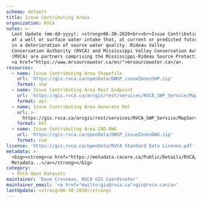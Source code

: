 ```yaml
---
schema: default
title: Issue Contributing Areas
organization: RVCA
notes: >-
  Last Update (mm-dd-yyyy): <strong>06-30-2020<br><br>Issue Contributiong Areas</strong> A chemical or pathogen contaminant detected 
  at a well or surface water intake that, at current or predicted future concentrations, may result 
  in a deterioration of source water quality. Rideau Valley
  Conservation Authority (RVCA) and Mississippi Valley Conservation Authority
  (MVCA) are partners comprising the Mississippi-Rideau Source Protection Region
  <a href="https://www.mrsourcewater.ca/en/">mrsourcewater.ca</a>.
resources:
  - name: Issue Contributing Area Shapefile
    url: 'https://gis.rvca.ca/openData/DWSP_issueZonesSHP.zip'
    format: shp
  - name: Issue Contributing Area Rest Endpoint
    url: 'https://gis.rvca.ca/arcgis/rest/services/RVCA_SWP_Service/MapServer/1'
    format: api
  - name: Issue Contributing Area Generate Kml
    url: >-
      https://gis.rvca.ca/arcgis/rest/services/RVCA_SWP_Service/MapServer/generateKml
    format: kml
  - name: Issue Contributing Area CAD-DWG
    url: 'https://gis.rvca.ca/openData/DWSP_issueZonesDWG.zip'
    format: cad
license: 'https://gis.rvca.ca/openData/RVCA Standard Data Licence.pdf'
metadata: >-
  <big><strong><a href="https://metadata.cacore.ca/Public/Details/RVCA/id=1008">View
  Metadata...</a></strong></big>
category:
  - RVCA Open Datasets
maintainer: 'Dave Crossman, RVCA GIS Coordinator'
maintainer_email: '<a href="mailto:gis@rvca.ca">gis@rvca.ca</a>'
lastUpdate: <strong>06-30-2020</strong>
---
```

